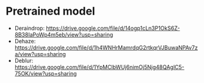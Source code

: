 # Pretrained model

- Deraindrop: https://drive.google.com/file/d/14ogp1cLn3P1OkS6Z-8B38IaPoWp4m5eb/view?usp=sharing  
- Dehaze: https://drive.google.com/file/d/1h4WNHrMamrdqG2rtkqrVJBuwaNPAv7za/view?usp=sharing  
- Deblur: https://drive.google.com/file/d/1YpMClbWUj6nimOj5Njg48QAglC5-75OK/view?usp=sharing  
